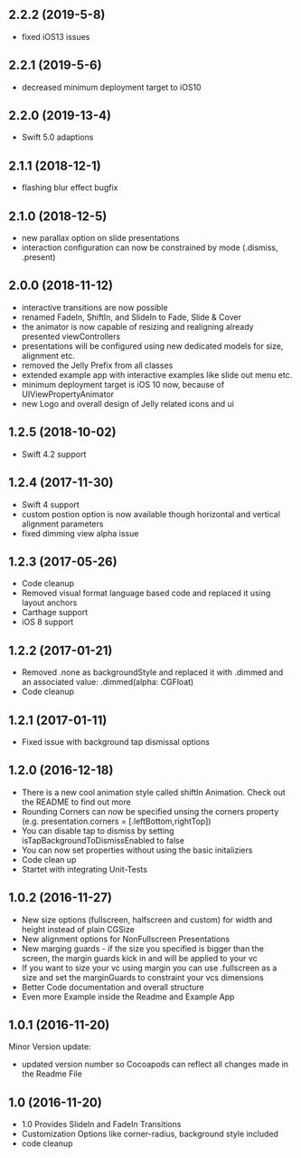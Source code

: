 ## 2.2.2 (2019-5-8)
- fixed iOS13 issues

## 2.2.1 (2019-5-6)
- decreased minimum deployment target to iOS10

## 2.2.0 (2019-13-4)
- Swift 5.0 adaptions

## 2.1.1 (2018-12-1)
- flashing blur effect bugfix

## 2.1.0 (2018-12-5)
- new parallax option on slide presentations
- interaction configuration can now be constrained by mode (.dismiss, .present)

## 2.0.0 (2018-11-12)
- interactive transitions are now possible
- renamed FadeIn, ShiftIn, and SlideIn to Fade, Slide & Cover
- the animator is now capable of resizing and realigning already presented viewControllers
- presentations will be configured using new dedicated models for size, alignment etc.
- removed the Jelly Prefix from all classes
- extended example app with interactive examples like slide out menu etc.
- minimum deployment target is iOS 10 now, because of UIViewPropertyAnimator
- new Logo and overall design of Jelly related icons and ui

## 1.2.5 (2018-10-02)
- Swift 4.2 support

## 1.2.4 (2017-11-30)
- Swift 4 support
- custom postion option is now available though horizontal and vertical alignment parameters
- fixed dimming view alpha issue

## 1.2.3 (2017-05-26)
- Code cleanup 
- Removed visual format language based code and replaced it using layout anchors
- Carthage support 
- iOS 8 support

## 1.2.2 (2017-01-21)
- Removed .none as backgroundStyle and replaced it with .dimmed and an associated value: .dimmed(alpha: CGFloat)
- Code cleanup 

## 1.2.1 (2017-01-11)
- Fixed issue with background tap dismissal options

## 1.2.0 (2016-12-18)
- There is a new cool animation style called shiftIn Animation. Check out the README to find out more
- Rounding Corners can now be specified unsing the corners property (e.g. presentation.corners = [.leftBottom,rightTop])
- You can disable tap to dismiss by setting isTapBackgroundToDismissEnabled to false
- You can now set properties without using the basic initaliziers
- Code clean up 
- Startet with integrating Unit-Tests


## 1.0.2 (2016-11-27)

  - New size options (fullscreen, halfscreen and custom) for width and height instead of plain CGSize
  - New alignment options for NonFullscreen Presentations
  - New marging guards - if the size you specified is bigger than the screen, the margin guards kick in and will be applied to your vc
  - If you want to size your vc using margin you can use .fullscreen as a size and set the marginGuards to constraint your vcs dimensions
  - Better Code documentation and overall structure
  - Even more Example inside the Readme and Example App

## 1.0.1 (2016-11-20)

Minor Version update:

  - updated version number so Cocoapods can reflect all changes made in the Readme File

## 1.0 (2016-11-20)

  - 1.0 Provides SlideIn and FadeIn Transitions
  - Customization Options like corner-radius, background style included
  - code cleanup 
